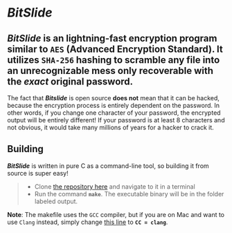 # *BitSlide*

## ***BitSlide*** is an lightning-fast encryption program similar to `AES` (Advanced Encryption Standard). It utilizes `SHA-256` hashing to scramble any file into an unrecognizable mess only recoverable with the *exact* original password.

 The fact that ***Bitslide*** is open source **does not** mean that it can be hacked, because the encryption process is entirely dependent on the password. In other words, if you change one character of your password, the encrypted output will be entirely different! If your password is at least 8 characters and not obvious, it would take many millions of years for a hacker to crack it.

## Building

***BitSlide*** is written in pure C as a command-line tool, so building it from source is super easy! 
>-  Clone [the repository here](https://github.com/randomguy70/BitSlide) and navigate to it in a terminal
>- Run the command **`make`**. The executable binary will be in the folder labeled output.
>
**Note**: The makefile uses the `GCC` compiler, but if you are on Mac and want to use `Clang` instead, simply change [this line](https://github.com/randomguy70/BitSlide/blob/32333ceb2214c1b55195bcaac7c11b0240dce669/makefile#L7) to **`CC = clang`**.